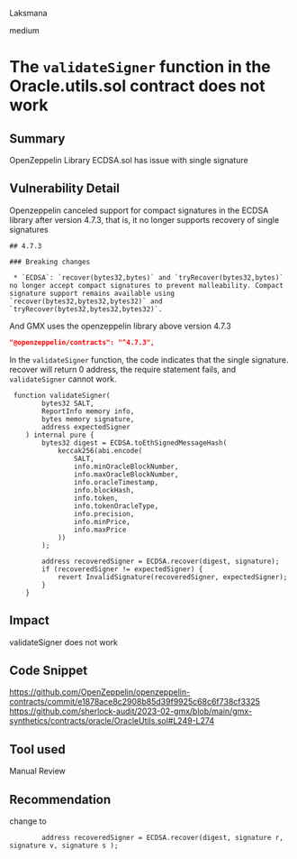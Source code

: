 Laksmana

medium

# The ``validateSigner`` function in the Oracle.utils.sol contract does not work

## Summary
OpenZeppelin Library ECDSA.sol has issue with single signature 
## Vulnerability Detail
Openzeppelin canceled support for compact signatures in the ECDSA library after version 4.7.3, that is, it no longer supports recovery of single signatures  
```solidity
## 4.7.3

### Breaking changes

 * `ECDSA`: `recover(bytes32,bytes)` and `tryRecover(bytes32,bytes)` no longer accept compact signatures to prevent malleability. Compact signature support remains available using `recover(bytes32,bytes32,bytes32)` and `tryRecover(bytes32,bytes32,bytes32)`.
```
And GMX uses the openzeppelin library above version 4.7.3
```json
"@openzeppelin/contracts": "^4.7.3",
```
In the ``validateSigner`` function, the code indicates that the single signature. recover will return 0 address, the require statement fails, and ``validateSigner`` cannot work.
```solidity
 function validateSigner(
        bytes32 SALT,
        ReportInfo memory info,
        bytes memory signature,
        address expectedSigner
    ) internal pure {
        bytes32 digest = ECDSA.toEthSignedMessageHash(
            keccak256(abi.encode(
                SALT,
                info.minOracleBlockNumber,
                info.maxOracleBlockNumber,
                info.oracleTimestamp,
                info.blockHash,
                info.token,
                info.tokenOracleType,
                info.precision,
                info.minPrice,
                info.maxPrice
            ))
        );

        address recoveredSigner = ECDSA.recover(digest, signature);
        if (recoveredSigner != expectedSigner) {
            revert InvalidSignature(recoveredSigner, expectedSigner);
        }
    }
```
## Impact
validateSigner does not work
## Code Snippet
https://github.com/OpenZeppelin/openzeppelin-contracts/commit/e1878ace8c2908b85d39f9925c68c6f738cf3325
https://github.com/sherlock-audit/2023-02-gmx/blob/main/gmx-synthetics/contracts/oracle/OracleUtils.sol#L249-L274
## Tool used

Manual Review

## Recommendation
change to 
```solidity
        address recoveredSigner = ECDSA.recover(digest, signature r, signature v, signature s );
```